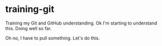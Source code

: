 # training-git
Training my Git and GitHub understanding.
Ok I'm starting to understand this. Doing well so far.

Oh no, I have to pull something. Let's do this.
